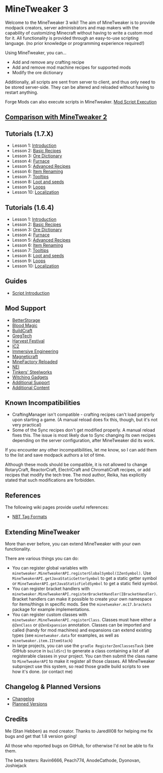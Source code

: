 # MineTweaker 3

Welcome to the MineTweaker 3 wiki! The aim of MineTweaker is to provide modpack creators, server administrators and map makers with the capability of customizing Minecraft without having to write a custom mod for it. All functionality is provided through an easy-to-use scripting language. (no prior knowledge or programming experience required!)

Using MineTweaker, you can...
* Add and remove any crafting recipe
* Add and remove mod machine recipes for supported mods
* Modify the ore dictionary

Additionally, all scripts are sent from server to client, and thus only need to be stored server-side. They can be altered and reloaded without having to restart anything.

Forge Mods can also execute scripts in MineTweaker. [Mod Script Execution](/mod_script_execution)

## [Comparison with MineTweaker 2](/guide/comparison_with_minetweaker_2)

## Tutorials (1.7.X)
* Lesson 1: [Introduction](/tutorials/1.7.x/introduction.md)
* Lesson 2: [Basic Recipes](/tutorials/1.7.x/basic_recipes.md)
* Lesson 3: [Ore Dictionary](/tutorials/1.7.x/ore_dictionary.md)
* Lesson 4: [Furnace](/tutorials/1.7.x/furnace.md)
* Lesson 5: [Advanced Recipes](/tutorials/1.7.x/advanced_recipes.md)
* Lesson 6: [Item Renaming](/tutorials/1.7.x/item_renaming.md)
* Lesson 7: [Tooltips](/tutorials/1.7.x/tooltips.md)
* Lesson 8: [Loot and seeds](/tutorials/1.7.x/loot.md)
* Lesson 9: [Loops](/tutorials/1.7.x/control_structures.md)
* Lesson 10: [Localization](/tutorials/1.7.x/localization.md)
## Tutorials (1.6.4)
* Lesson 1: [Introduction](/tutorials/1.6.4/introduction.md)
* Lesson 2: [Basic Recipes](/tutorials/1.6.4/basic_recipes.md)
* Lesson 3: [Ore Dictionary](/tutorials/1.6.4/ore_dictionary.md)
* Lesson 4: [Furnace](/tutorials/1.6.4/furnace.md)
* Lesson 5: [Advanced Recipes](/tutorials/1.6.4/advanced_recipes.md)
* Lesson 6: [Item Renaming](/tutorials/1.6.4/item_renaming.md)
* Lesson 7: [Tooltips](/tutorials/1.6.4/tooltips.md)
* Lesson 8: [Loot and seeds](/tutorials/1.6.4/loot.md)
* Lesson 9: [Loops](/tutorials/1.6.4/control_structures.md)
* Lesson 10: [Localization](/tutorials/1.6.4/localization.md)

## Guides
* [Script Introduction](/guides/script_introduction.md)

## Mod Support
* [BetterStorage](/mods/better_storage.md)
* [Blood Magic](/modtweaker/blood_magic_support/blood_magic_support.md)
* [BuildCraft](/mods/buildcraft_support.md)
* [GregTech](/mods/gregtech_support.md)
* [Harvest Festival](/mods/harvest_festival_support.md)
* [IC2](/mods/ic2_support.md)
* [Immersive Engineering](/mods/immersive_engineering_support.md)
* [Magneticraft](/mods/magneticraft_support.md)
* [MineFactory Reloaded](/mods/mfr_support.md)
* [NEI](/mods/nei_support.md)
* [Tinkers' Steelworks](/mods/tsteelworks_support.md)
* [Witching Gadgets](/mods/witching_gadgets_support.md)
* [Additional Support](/mod_tweaker.md)
* [Additional Content](/contenttweaker.md)
## Known Incompatibilities

* CraftingManager isn't compatible - crafting recipes can't load properly upon starting a game. (A manual reload does fix this, though, but it's not very practical)
* Some of the Sync recipes don't get modified properly. A manual reload fixes this. The issue is most likely due to Sync changing its own recipes depending on the server configuration, after MineTweaker did its work.

If you encounter any other incompatibilities, let me know, so I can add them to the list and save modpack authors a lot of time.

Although these mods should be compatible, it is not allowed to change RotaryCraft, ReactorCraft, ElectriCraft and ChromatiCraft recipes, or add recipes that modify the tech tree. The mod author, Reika, has explicitly stated that such modifications are forbidden.

## References

The following wiki pages provide useful references:
* [NBT Tag Formats](/nbt_tag_formats)

## Extending MineTweaker

More than ever before, you can extend MineTweaker with your own functionality.

There are various things you can do:

* You can register global variables with `minetweaker.MineTweakerAPI.registerGlobalSymbol(IZenSymbol)`. Use `MineTweakerAPI.getJavaStaticGetterSymbol` to get a static getter symbol or `MineTweakerAPI.getJavaStaticFieldSymbol` to get a static field symbol.
* You can register bracket handlers with `minetweaker.MineTweakerAPI.registerBracketHandler(IBracketHandler)`. Bracket handlers can make it possible to create your own namespace for items/things in specific mods. See the `minetweaker.mc17.brackets` package for example implementations.
* You can register custom classes with `minetweaker.MineTweakerAPI.registerClass`. Classes must have either a `@ZenClass` or `@ZenExpansion` annotation. Classes can be imported and called (handy for mod machines) and expansions can extend existing types (see `minetweaker.data` for examples, as well as `minetweaker.item.IItemStack`)
* In large projects, you can use the `gradle RegisterZenClassesTask` (see GitHub source in `buildSrc`) to generate a class containing a list of all registerable classes in your project. You can then submit the class name to `MineTweakerAPI` to make it register all those classes. All MineTweaker subproject use this system, so read those gradle build scripts to see how it's done. (or contact me)

## Changelog & Planned Versions

* [Changelog](/changelog)
* [Planned Versions](/planned_versions)

## Credits

Me (Stan Hebben) as mod creator. Thanks to Jaredlll08 for helping me fix bugs and get that 1.8 version going!

All those who reported bugs on GitHub, for otherwise I'd not be able to fix them.

The beta testers: Ravin6666, Peach774, AnodeCathode, Dyonovan, Joshiejack